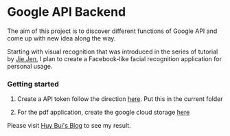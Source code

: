 # Google API Backend

The aim of this project is to discover different functions of Google API and come up with new idea along the way.

Starting with visual recognition that was introduced in the series of tutorial by [Jie Jen](https://www.youtube.com/watch?v=3cM8zY_dwdw&list=PL3JVwFmb_BnSLFyVThMfEavAEZYHBpWEd&index=4), I plan to create a Facebook-like facial recognition application for personal usage. 
### Getting started
1) Create a API token follow the direction [here](https://www.youtube.com/watch?v=xKvffLRSyPk). Put this in the current folder

2) For the pdf application, create the google cloud storage [here](https://www.youtube.com/watch?v=HMaoUdJQEgY) 

Please visit [Huy Bui's Blog](https://williamhuybui.github.io/Blogs/FRProject/fr_blog.html) to see my result.